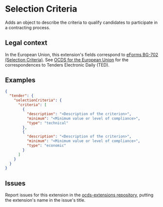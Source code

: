 # Selection Criteria

Adds an object to describe the criteria to qualify candidates to participate in a contracting process.

## Legal context

In the European Union, this extension's fields correspond to [eForms BG-702 (Selection Criteria)](https://github.com/eForms/eForms). See [OCDS for the European Union](http://standard.open-contracting.org/profiles/eu/master/en/) for the correspondences to Tenders Electronic Daily (TED).

## Examples

```json
{
  "tender": {
    "selectionCriteria": {
      "criteria": [
        {
          "description": "<Description of the criterion>",
          "minimum": "<Minimum value or level of compliance>",
          "type": "technical"
        },
        {
          "description": "<Description of the criterion>",
          "minimum": "<Minimum value or level of compliance>",
          "type": "economic"
        }
      ]
    }
  }
}
```

## Issues

Report issues for this extension in the [ocds-extensions repository](https://github.com/open-contracting/ocds-extensions/issues), putting the extension's name in the issue's title.
